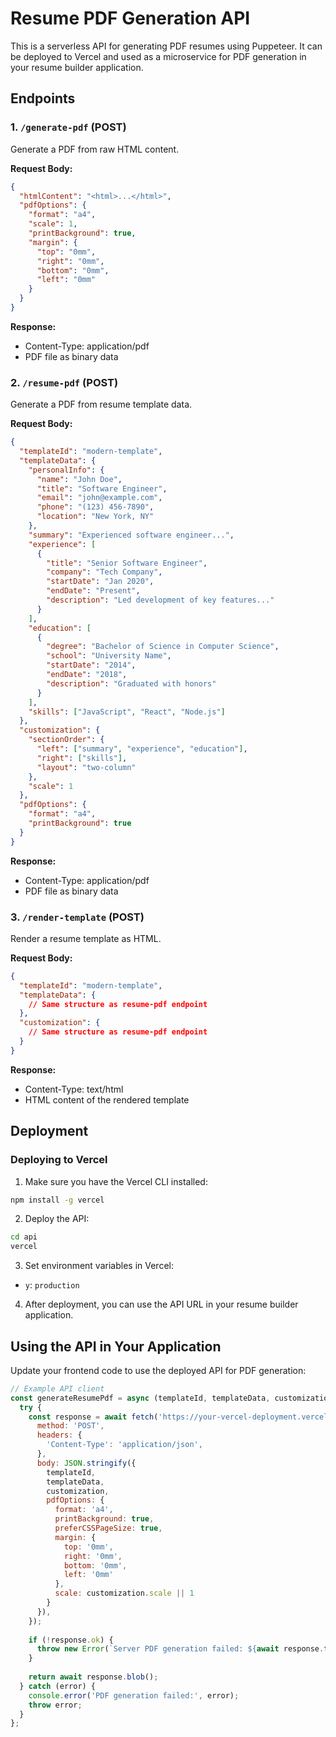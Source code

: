 # Resume PDF Generation API

This is a serverless API for generating PDF resumes using Puppeteer. It can be deployed to Vercel and used as a microservice for PDF generation in your resume builder application.

## Endpoints

### 1. `/generate-pdf` (POST)

Generate a PDF from raw HTML content.

**Request Body:**
```json
{
  "htmlContent": "<html>...</html>",
  "pdfOptions": {
    "format": "a4",
    "scale": 1,
    "printBackground": true,
    "margin": {
      "top": "0mm",
      "right": "0mm",
      "bottom": "0mm",
      "left": "0mm"
    }
  }
}
```

**Response:**
- Content-Type: application/pdf
- PDF file as binary data

### 2. `/resume-pdf` (POST)

Generate a PDF from resume template data.

**Request Body:**
```json
{
  "templateId": "modern-template",
  "templateData": {
    "personalInfo": {
      "name": "John Doe",
      "title": "Software Engineer",
      "email": "john@example.com",
      "phone": "(123) 456-7890",
      "location": "New York, NY"
    },
    "summary": "Experienced software engineer...",
    "experience": [
      {
        "title": "Senior Software Engineer",
        "company": "Tech Company",
        "startDate": "Jan 2020",
        "endDate": "Present",
        "description": "Led development of key features..."
      }
    ],
    "education": [
      {
        "degree": "Bachelor of Science in Computer Science",
        "school": "University Name",
        "startDate": "2014",
        "endDate": "2018",
        "description": "Graduated with honors"
      }
    ],
    "skills": ["JavaScript", "React", "Node.js"]
  },
  "customization": {
    "sectionOrder": {
      "left": ["summary", "experience", "education"],
      "right": ["skills"],
      "layout": "two-column"
    },
    "scale": 1
  },
  "pdfOptions": {
    "format": "a4",
    "printBackground": true
  }
}
```

**Response:**
- Content-Type: application/pdf
- PDF file as binary data

### 3. `/render-template` (POST)

Render a resume template as HTML.

**Request Body:**
```json
{
  "templateId": "modern-template",
  "templateData": {
    // Same structure as resume-pdf endpoint
  },
  "customization": {
    // Same structure as resume-pdf endpoint
  }
}
```

**Response:**
- Content-Type: text/html
- HTML content of the rendered template

## Deployment

### Deploying to Vercel

1. Make sure you have the Vercel CLI installed:
```bash
npm install -g vercel
```

2. Deploy the API:
```bash
cd api
vercel
```

3. Set environment variables in Vercel:
- `y`: `production`

4. After deployment, you can use the API URL in your resume builder application.

## Using the API in Your Application

Update your frontend code to use the deployed API for PDF generation:

```javascript
// Example API client
const generateResumePdf = async (templateId, templateData, customization) => {
  try {
    const response = await fetch('https://your-vercel-deployment.vercel.app/resume-pdf', {
      method: 'POST',
      headers: {
        'Content-Type': 'application/json',
      },
      body: JSON.stringify({
        templateId,
        templateData,
        customization,
        pdfOptions: {
          format: 'a4',
          printBackground: true,
          preferCSSPageSize: true,
          margin: {
            top: '0mm',
            right: '0mm',
            bottom: '0mm',
            left: '0mm'
          },
          scale: customization.scale || 1
        }
      }),
    });
    
    if (!response.ok) {
      throw new Error(`Server PDF generation failed: ${await response.text()}`);
    }
    
    return await response.blob();
  } catch (error) {
    console.error('PDF generation failed:', error);
    throw error;
  }
};
``` 